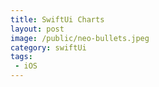 ```yaml
---
title: SwiftUi Charts
layout: post
image: /public/neo-bullets.jpeg
category: swiftUi
tags:
 - iOS
---
```

